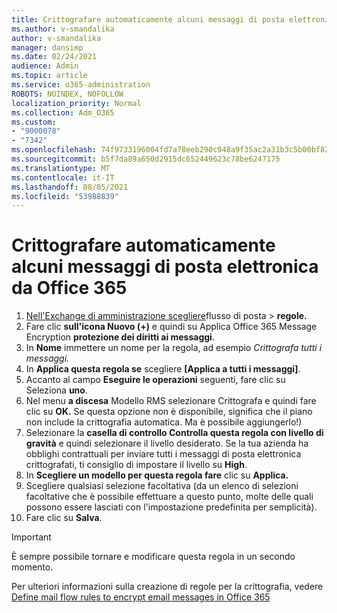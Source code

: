 ```yaml
---
title: Crittografare automaticamente alcuni messaggi di posta elettronica da Office 365
ms.author: v-smandalika
author: v-smandalika
manager: dansimp
ms.date: 02/24/2021
audience: Admin
ms.topic: article
ms.service: o365-administration
ROBOTS: NOINDEX, NOFOLLOW
localization_priority: Normal
ms.collection: Adm_O365
ms.custom:
- "9000078"
- "7342"
ms.openlocfilehash: 74f9733196004fd7a78eeb290c948a9f35ac2a31b3c5b00bf82e44081aac8637
ms.sourcegitcommit: b5f7da89a650d2915dc652449623c78be6247175
ms.translationtype: MT
ms.contentlocale: it-IT
ms.lasthandoff: 08/05/2021
ms.locfileid: "53988839"
---
```

# <a name="automatically-encrypt-certain-email-messages-from-office-365"></a>Crittografare automaticamente alcuni messaggi di posta elettronica da Office 365

1. [Nell'Exchange di amministrazione scegliere](https://outlook.office365.com/ecp/)flusso di posta > **regole.** 
2. Fare clic **sull'icona Nuovo (+)** e quindi su Applica Office 365 Message Encryption **protezione dei diritti ai messaggi**.
3. In **Nome** immettere un nome per la regola, ad esempio *Crittografa tutti i messaggi.*
4. In **Applica questa regola se** scegliere **[Applica a tutti i messaggi]**. 
5. Accanto al campo **Eseguire le operazioni** seguenti, fare clic su Seleziona **uno**. 
6. Nel menu **a discesa** Modello RMS selezionare Crittografa e quindi fare clic su **OK.**  Se questa opzione non è disponibile, significa che il piano non include la crittografia automatica. Ma è possibile aggiungerlo!)
7. Selezionare la **casella di controllo Controlla questa regola con livello di gravità** e quindi selezionare il livello desiderato. Se la tua azienda ha obblighi contrattuali per inviare tutti i messaggi di posta elettronica crittografati, ti consiglio di impostare il livello su **High**.
8. In **Scegliere un modello per questa regola fare** clic su **Applica.** 
9. Scegliere qualsiasi selezione facoltativa (da un elenco di selezioni facoltative che è possibile effettuare a questo punto, molte delle quali possono essere lasciati con l'impostazione predefinita per semplicità).
10. Fare clic su **Salva**.

> [!IMPORTANT]
> È sempre possibile tornare e modificare questa regola in un secondo momento.

Per ulteriori informazioni sulla creazione di regole per la crittografia, vedere [Define mail flow rules to encrypt email messages in Office 365](https://docs.microsoft.com/microsoft-365/compliance/define-mail-flow-rules-to-encrypt-email)


